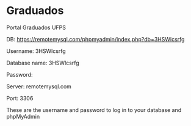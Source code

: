 # Graduados

Portal Graduados UFPS


DB: https://remotemysql.com/phpmyadmin/index.php?db=3HSWlcsrfg

Username: 3HSWlcsrfg

Database name: 3HSWlcsrfg

Password: <!-- cilNEQqgsX -->

Server: remotemysql.com

Port: 3306

These are the username and password to log in to your database and phpMyAdmin
